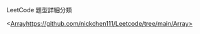 LeetCode 題型詳細分類

<[Array](https://github.com/nickchen111/Leetcode/tree/main/Array)https://github.com/nickchen111/Leetcode/tree/main/Array>
